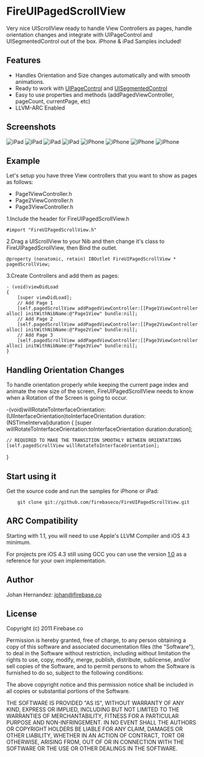 # FireUIPagedScrollView

Very nice UIScrollView ready to handle View Controllers as pages, handle orientation changes and integrate with UIPageControl and UISegmentedControl out of the box. iPhone & iPad Samples included!


## Features

* Handles Orientation and Size changes automatically and with smooth animations.
* Ready to work with [UIPageControl](http://developer.apple.com/library/ios/#documentation/UIKit/Reference/UIPageControl_Class/Reference/Reference.html) and [UISegmentedControl](http://developer.apple.com/library/ios/#documentation/UIKit/Reference/UISegmentedControl_Class/Reference/UISegmentedControl.html)
* Easy to use properties and methods (addPagedViewController, pageCount, currentPage, etc)
* LLVM-ARC Enabled

## Screenshots

![iPad](http://github.com/firebaseco/FireUIPagedScrollView/raw/master/Screenshots/iPad/IMG_0001.PNG)
![iPad](http://github.com/firebaseco/FireUIPagedScrollView/raw/master/Screenshots/iPad/IMG_0002.PNG)
![iPad](http://github.com/firebaseco/FireUIPagedScrollView/raw/master/Screenshots/iPad/IMG_0003.PNG)
![iPad](http://github.com/firebaseco/FireUIPagedScrollView/raw/master/Screenshots/iPad/IMG_0004.PNG)
![iPhone](http://github.com/firebaseco/FireUIPagedScrollView/raw/master/Screenshots/iPhone/IMG_0745.PNG)
![iPhone](http://github.com/firebaseco/FireUIPagedScrollView/raw/master/Screenshots/iPhone/IMG_0746.PNG)
![iPhone](http://github.com/firebaseco/FireUIPagedScrollView/raw/master/Screenshots/iPhone/IMG_0747.PNG)
![iPhone](http://github.com/firebaseco/FireUIPagedScrollView/raw/master/Screenshots/iPhone/IMG_0748.PNG)

## Example

Let's setup you have three View controllers that you want to show as pages as follows:

* Page1ViewController.h
* Page2ViewController.h
* Page3ViewController.h

1.Include the header for FireUIPagedScrollView.h

    #import "FireUIPagedScrollView.h"

2.Drag a UIScrollView to your Nib and then change it's class to FireUIPagedScrollView, then Bind the outlet.

    @property (nonatomic, retain) IBOutlet FireUIPagedScrollView * pagedScrollView;

3.Create Controllers and add them as pages:

    - (void)viewDidLoad
    {
    	[super viewDidLoad];
		// Add Page 1
	    [self.pagedScrollView addPagedViewController:[[Page1ViewController alloc] initWithNibName:@"Page1View" bundle:nil];
		// Add Page 2
	    [self.pagedScrollView addPagedViewController:[[Page2ViewController alloc] initWithNibName:@"Page2View" bundle:nil];
		// Add Page 3
	    [self.pagedScrollView addPagedViewController:[[Page3ViewController alloc] initWithNibName:@"Page3View" bundle:nil];
    }

## Handling Orientation Changes

To handle orientation properly while keeping the current page index and animate the new size of the screen, FireUIPagedScrollView needs to know when a Rotation of the Screen is going to occur.

-(void)willRotateToInterfaceOrientation:(UIInterfaceOrientation)toInterfaceOrientation duration:(NSTimeInterval)duration {
    [super willRotateToInterfaceOrientation:toInterfaceOrientation duration:duration];
    
    // REQUIRED TO MAKE THE TRANSITION SMOOTHLY BETWEEN ORIENTATIONS
    [self.pagedScrollView willRotateToInterfaceOrientation];
}

## Start using it

Get the source code and run the samples for iPhone or iPad:

	    git clone git://github.com/firebaseco/FireUIPagedScrollView.git

## ARC Compatibility

Starting with 1.1, you will need to use Apple's LLVM Compiler and iOS 4.3 minimum.

For projects pre iOS 4.3 still using GCC you can use the version [1.0](https://github.com/firebaseco/FireUIPagedScrollView/tree/v1.0) as a reference for your own implementation.

## Author
Johan Hernandez: johan@firebase.co

## License

Copyright (c) 2011 Firebase.co

Permission is hereby granted, free of charge, to any person obtaining a copy
of this software and associated documentation files (the "Software"), to deal
in the Software without restriction, including without limitation the rights
to use, copy, modify, merge, publish, distribute, sublicense, and/or sell
copies of the Software, and to permit persons to whom the Software is
furnished to do so, subject to the following conditions:

The above copyright notice and this permission notice shall be included in
all copies or substantial portions of the Software.

THE SOFTWARE IS PROVIDED "AS IS", WITHOUT WARRANTY OF ANY KIND, EXPRESS OR
IMPLIED, INCLUDING BUT NOT LIMITED TO THE WARRANTIES OF MERCHANTABILITY,
FITNESS FOR A PARTICULAR PURPOSE AND NON-INFRINGEMENT. IN NO EVENT SHALL THE
AUTHORS OR COPYRIGHT HOLDERS BE LIABLE FOR ANY CLAIM, DAMAGES OR OTHER
LIABILITY, WHETHER IN AN ACTION OF CONTRACT, TORT OR OTHERWISE, ARISING FROM,
OUT OF OR IN CONNECTION WITH THE SOFTWARE OR THE USE OR OTHER DEALINGS IN
THE SOFTWARE.
